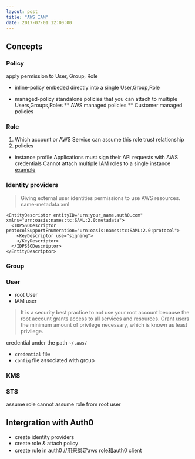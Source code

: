 ```yaml
---
layout: post
title: "AWS IAM"
date: 2017-07-01 12:00:00
---
```


## Concepts

### Policy
apply permission to User, Group, Role

* inline-policy
embeded directly into a single User,Group,Role

* managed-policy
standalone policies that you can attach to multiple Users,Groups,Roles
** AWS managed policies
** Customer managed policies

### Role
1. Which account or AWS Service can assume this role
trust relationship
2. policies

* instance profile
Applications must sign their API requests with AWS credentials
Cannot attach multiple IAM roles to a single instance
[example](https://s3.amazonaws.com/cloudformation-templates-us-east-1/ec2_instance_with_instance_profile.template)

### Identity providers
> Giving external user identities permissions to use AWS resources.
name-metadata.xml
```
<EntityDescriptor entityID="urn:your_name.auth0.com" xmlns="urn:oasis:names:tc:SAML:2.0:metadata">
  <IDPSSODescriptor protocolSupportEnumeration="urn:oasis:names:tc:SAML:2.0:protocol">
    <KeyDescriptor use="signing">      
    </KeyDescriptor>
  </IDPSSODescriptor>
</EntityDescriptor>
```

### Group
### User
* root User
* IAM user
> It is a security best practice to not use your root account because the root account grants access to all services and resources. Grant users the minimum amount of privilege necessary, which is known as least privilege.

credential
under the path `~/.aws/`
* `credential` file
* `config` file
associated with group
### KMS
### STS
assume role
cannot assume role from root user

## Intergration with Auth0
* create identity providers
* create role & attach policy
* create rule in auth0 //用来绑定aws role和auth0 client

